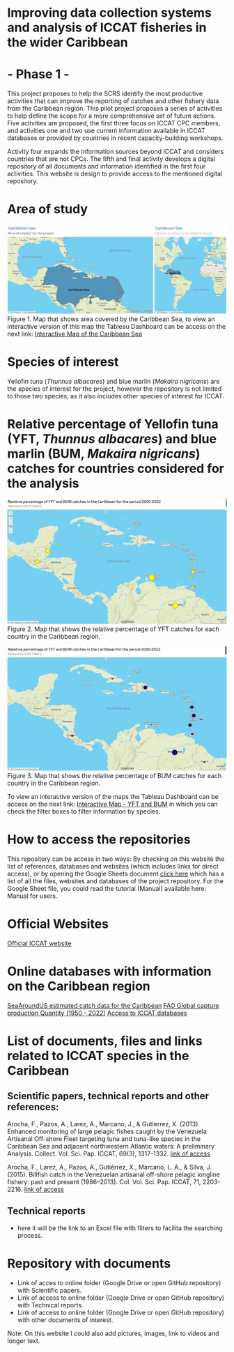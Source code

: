 # Improving data collection systems and analysis of ICCAT fisheries in the wider Caribbean 
# - Phase 1 -
This project proposes to help the SCRS identify the most productive activities that can improve the reporting 
of catches and other fishery data from the Caribbean region. This pilot project proposes a series of activities 
to help define the scope for a more comprehensive set of future actions.  Five activities are proposed, the first 
three focus on ICCAT CPC members, and activities one and two use current information available in ICCAT databases 
or provided by countries in recent capacity-building workshops.  

Activity four expands the information sources beyond ICCAT and considers countries that are not CPCs.  The fifth 
and final activity develops a digital repository of all documents and information identified in the first four 
activities. This website is design to provide access to the mentioned digital repository.

# Area of study
![Map of the Caribbea Sea](docs/assets/css/MapCaribbean_v1.png)
Figure 1. Map that shows area covered by the Caribbean Sea, to view an interactive version of this map the 
Tableau Dashboard can be access on the next link: [Interactive Map of the Caribbean Sea](https://public.tableau.com/views/Caribbean_Sea_ICCAT/Dashboard1?:language=es-ES&publish=yes&:sid=&:redirect=auth&:display_count=n&:origin=viz_share_link)

# Species of interest
Yellofin tuna (*Thunnus albacares*) and blue marlin (*Makaira nigricans*) are the species of interest for the project, 
however the repository is not limited to those two species, as it also includes other species of interest for ICCAT.

# Relative percentage of Yellofin tuna (YFT, *Thunnus albacares*) and blue marlin (BUM, *Makaira nigricans*) catches for countries considered for the analysis
![YFT, *Thunnus albacares*](docs/assets/css/YFT.png)
Figure 2. Map that shows the relative percentage of YFT catches for each country in the Caribbean region.

![BUM, *Makaira nigricans*](docs/assets/css/BUM.png)
Figure 3. Map that shows the relative percentage of BUM catches for each country in the Caribbean region.

To view an interactive version of the maps the Tableau Dashboard can be access on the next link: [Interactive Map - YFT and BUM](https://public.tableau.com/shared/MTQDBFYXW?:display_count=n&:origin=viz_share_link) in which you can check the filter boxes to filter information by species.

# How to access the repositories
This repository can be access in two ways:
By checking on this website the list of references, databases and websites (which includes links for direct access), 
or by opening the Google Sheets document [click here](https://docs.google.com/spreadsheets/d/1Zdjk6D-FWdcXfw-etrk46iC5y6dBT4MA88TSz4rz8nk/edit?usp=sharing) which has a list of all the files, websites and databases of the project repository.
For the Google Sheet file, you could read the tutorial (Manual) available here: Manual for users.

# Official Websites
[Official ICCAT website](https://www.iccat.int/en/)

# Online databases with information on the Caribbean region
[SeaAroundUS estimated catch data for the Caribbean](https://www.seaaroundus.org/data/#/lme/12?chart=catch-chart&dimension=taxon&measure=tonnage&limit=10)
[FAO Global capture production Quantity (1950 - 2022)](https://www.fao.org/fishery/statistics-query/en/capture/capture_quantity)
[Access to ICCAT databases](https://www.iccat.int/en/accesingdb.html#)

# List of documents, files and links related to ICCAT species in the Caribbean
## Scientific papers, technical reports and other references:
Arocha, F., Pazos, A., Larez, A., Marcano, J., & Gutierrez, X. (2013). Enhanced monitoring of large pelagic fishes caught by the Venezuela Artisanal Off-shore Fleet targeting tuna and tuna-like species in the Caribbean Sea and adjacent northwestern Atlantic waters: A preliminary Analysis. Collect. Vol. Sci. Pap. ICCAT, 69(3), 1317-1332. [link of access](https://iccat.int/Documents/CVSP/CV069_2013/n_3/CV069031317.pdf)

Arocha, F., Larez, A., Pazos, A., Gutiérrez, X., Marcano, L. A., & Silva, J. (2015). Billfish catch in the Venezuelan artisanal off-shore pelagic longline fishery: past and present (1986–2013). Col. Vol. Sci. Pap. ICCAT, 71, 2203-2216. [link of access](https://www.iccat.int/Documents/CVSP/CV071_2015/n_5/CV071052203.pdf)

## Technical reports
- here it will be the link to an Excel file with filters to facilita the searching process.

# Repository with documents
- Link of acces to online folder (Google Drive or open GitHub repository)
with Scientific papers.
- Link of access to online folder (Google Drive or open GitHub repository)
with Technical reports.
- Link of access to online folder (Google Drive or open GitHub repository)
with other documents of interest.

Note: On this website I could also add pictures, images, link to videos
and longer text.
